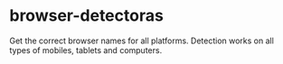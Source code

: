 # browser-detectoras
Get the correct browser names for all platforms.
Detection works on all types of mobiles, tablets and computers.
